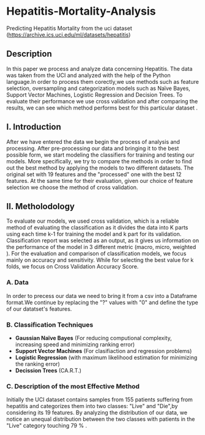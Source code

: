 # **Hepatitis-Mortality-Analysis**

Predicting Hepatitis Mortality from the uci dataset (https://archive.ics.uci.edu/ml/datasets/hepatitis)

## **Description**

In this paper we process and analyze data concerning Hepatitis. The data was taken from the UCI and analyzed with the help of the Python language.In order to process them corectly,we use methods such as feature selection, oversampling and categorization models such as Naïve Bayes, Support Vector Machines, Logistic Regression and Decision Trees. To evaluate their performance we use cross validation and after comparing the results, we can see which method performs best for this particular dataset .
 
## **I.  Introduction**

After we have entered the data we begin the process of analysis and processing. After pre-processing our data and bringing it to the best possible form, we start modeling the classifiers for training and testing our models. More specifically, we try to compare the methods in order to find out the best method by applying the models to two different datasets. The original set with 19 features and the "processed" one with the best 12 features. At the same time for their evaluation, given our choice of feature selection we choose the method of cross validation.

## **II.  Metholodology**

To evaluate our models, we used cross validation, which is a reliable method of evaluating the classification as it divides the data into K parts using each time k-1 for training the model and k part for its validation. Classification report was selected as an output, as it gives us information on the performance of the model in 3 different metric (macro, micro, weighted ). For the evaluation and comparison of classification models, we focus mainly on accuracy and sensitivity. While for selecting the best value for k folds, we focus on Cross Validation Accuracy Score.

### **A.  Data**

In order to precess our data we need to bring it from a csv into a Dataframe format.We continue by replacing the "?" values with "0" and define the type of our datatset's features.

### **B. Classification Techniques**

- **Gaussian Naïve Bayes** (For reducing computional complexity, increasing speed and minimizing ranking error)
- **Support Vector Machines** (For clasifiaction and regression problems)
- **Logistic Regression** (with maximum likelihood estimation for minimizing the ranking error)
- **Decission Trees** (CA.R.T.)

### **C.  Description of the most Effective Method**
Initially the UCI dataset contains samples from 155 patients suffering from hepatitis and categorizes them into two classes: "Live" and "Die",by considering its 19 features.
By analyzing the distribution of our data, we notice an unequal distribution between the two classes with patients in the "Live" category touching 79 % .
